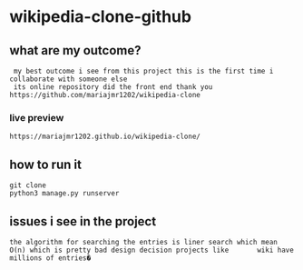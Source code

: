# wikipedia-clone-github

## what are my outcome?
	 my best outcome i see from this project this is the first time i collaborate with someone else 
	 its online repository did the front end thank you 
	https://github.com/mariajmr1202/wikipedia-clone
### live preview
    https://mariajmr1202.github.io/wikipedia-clone/

## how to run it
	git clone  
	python3 manage.py runserver

## issues i see in the project 
	the algorithm for searching the entries is liner search which mean O(n)	which is pretty bad design decision projects like 		wiki have millions of entries�

